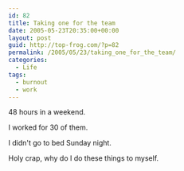 ```yaml
---
id: 82
title: Taking one for the team
date: 2005-05-23T20:35:00+00:00
layout: post
guid: http://top-frog.com/?p=82
permalink: /2005/05/23/taking_one_for_the_team/
categories:
  - Life
tags:
  - burnout
  - work
---
```

48 hours in a weekend.

I worked for 30 of them.

I didn't go to bed Sunday night.

Holy crap, why do I do these things to myself.